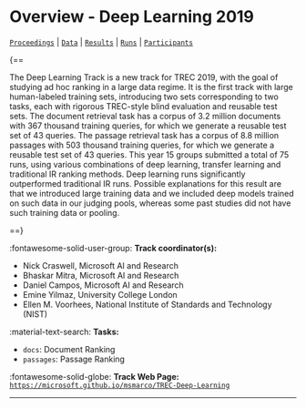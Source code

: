 # Overview - Deep Learning 2019

[`Proceedings`](./proceedings.md) | [`Data`](./data.md) | [`Results`](./results.md) | [`Runs`](./runs.md) | [`Participants`](./participants.md)

{==

The Deep Learning Track is a new track for TREC 2019, with the goal of studying ad hoc ranking in a large data regime. It is the first track with large human-labeled training sets, introducing two sets corresponding to two tasks, each with rigorous TREC-style blind evaluation and reusable test sets. The document retrieval task has a corpus of 3.2 million documents with 367 thousand training queries, for which we generate a reusable test set of 43 queries. The passage retrieval task has a corpus of 8.8 million passages with 503 thousand training queries, for which we generate a reusable test set of 43 queries. This year 15 groups submitted a total of 75 runs, using various combinations of deep learning, transfer learning and traditional IR ranking methods. Deep learning runs significantly outperformed traditional IR runs. Possible explanations for this result are that we introduced large training data and we included deep models trained on such data in our judging pools, whereas some past studies did not have such training data or pooling.

==}

:fontawesome-solid-user-group: **Track coordinator(s):**

- Nick Craswell,  Microsoft AI and Research 
- Bhaskar Mitra, Microsoft AI and Research 
- Daniel Campos,  Microsoft AI and Research 
- Emine Yilmaz, University College London 
- Ellen M. Voorhees, National Institute of Standards and Technology (NIST) 

:material-text-search: **Tasks:**

- `docs`: Document Ranking 
- `passages`: Passage Ranking 

:fontawesome-solid-globe: **Track Web Page:** [`https://microsoft.github.io/msmarco/TREC-Deep-Learning`](https://microsoft.github.io/msmarco/TREC-Deep-Learning) 

---

